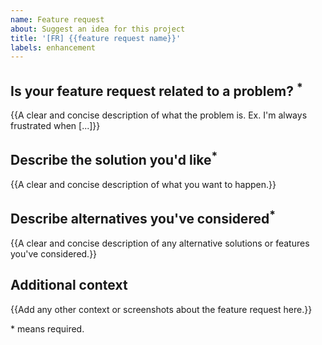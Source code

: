 ```yaml
---
name: Feature request
about: Suggest an idea for this project
title: '[FR] {{feature request name}}'
labels: enhancement
---
```


## Is your feature request related to a problem? <sup>\*</sup>

{{A clear and concise description of what the problem is. Ex. I'm always frustrated when [...]}}

## Describe the solution you'd like<sup>\*</sup>

{{A clear and concise description of what you want to happen.}}

## Describe alternatives you've considered<sup>\*</sup>

{{A clear and concise description of any alternative solutions or features you've considered.}}

## Additional context

{{Add any other context or screenshots about the feature request here.}}

\* means required.

